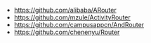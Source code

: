 - https://github.com/alibaba/ARouter
- https://github.com/mzule/ActivityRouter
- https://github.com/campusappcn/AndRouter
- https://github.com/chenenyu/Router
